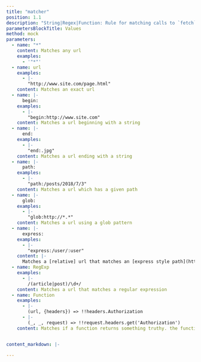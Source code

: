 ```yaml
---
title: "matcher"
position: 1.1
description: "String|Regex|Function: Rule for matching calls to `fetch`."
parametersBlockTitle: Values
method: mock
parameters:
  - name: "*"
    content: Matches any url
    examples:
      - '"*"'
  - name: url
    examples:
      - |-
        "http://www.site.com/page.html"
    content: Matches an exact url
  - name: |-
      begin:
    examples:
      - |-
        "begin:http://www.site.com"
    content: Matches a url beginning with a string
  - name: |-
      end:
    examples:
      - |-
        "end:.jpg"
    content: Matches a url ending with a string
  - name: |-
      path:
    examples:
      - |-
        "path:/posts/2018/7/3"
    content: Matches a url which has a given path
  - name: |-
      glob:
    examples:
      - |-
        "glob:http://*.*"
    content: Matches a url using a glob pattern
  - name: |-
      express:
    examples:
      - |-
        "express:/user/:user"
    content: |-
      Matches a [relative] url that matches an [express style path](https://www.npmjs.com/package/path-to-regexp)
  - name: RegExp
    examples:
      - |-
        /(article|post)/\d+/
    content: Matches a url that matches a regular expression
  - name: Function
    examples:
      - |-
        (url, {headers}) => !!headers.Authorization
      - |-
        (_, _, request) => !!request.headers.get('Authorization')
    content: Matches if a function returns something truthy. the function will receive the `url` and `options` arguments `fetch` was called with. If `fetch` was called with a `Request` instance, it will be passed `url` and `options` inferred from the `Request` instance. The original `Request` will be passed as a third argument.


content_markdown: |-

---
```




